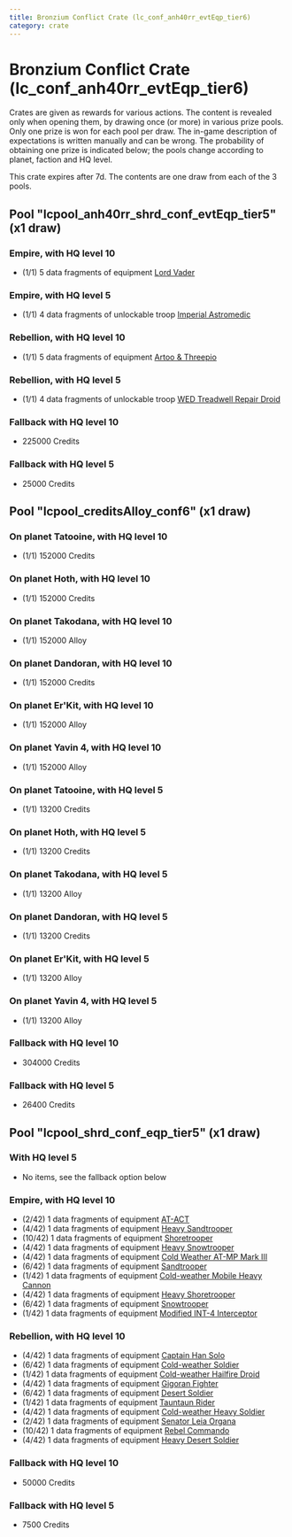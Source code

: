 ```yaml
---
title: Bronzium Conflict Crate (lc_conf_anh40rr_evtEqp_tier6)
category: crate
---
```


# Bronzium Conflict Crate (lc_conf_anh40rr_evtEqp_tier6)

Crates are given as rewards for various actions. The content is revealed only when opening them, by drawing once (or more) in various prize pools. Only one prize is won for each pool per draw. The in-game description of expectations is written manually and can be wrong. The probability of obtaining one prize is indicated below; the pools change according to planet, faction and HQ level.

This crate expires after 7d. The contents are one draw from each of the 3 pools.

## Pool "lcpool_anh40rr_shrd_conf_evtEqp_tier5" (x1 draw)

### Empire, with HQ level 10

  * (1/1) 5 data fragments of equipment [Lord Vader](eqpEmpireLordVader)

### Empire, with HQ level 5

  * (1/1) 4 data fragments of unlockable troop [Imperial Astromedic](R5Medic)

### Rebellion, with HQ level 10

  * (1/1) 5 data fragments of equipment [Artoo & Threepio](eqpRebelArtoo)

### Rebellion, with HQ level 5

  * (1/1) 4 data fragments of unlockable troop [WED Treadwell Repair Droid](Treadwell)

### Fallback with HQ level 10

  * 225000 Credits

### Fallback with HQ level 5

  * 25000 Credits

## Pool "lcpool_creditsAlloy_conf6" (x1 draw)

### On planet Tatooine, with HQ level 10

  * (1/1) 152000 Credits

### On planet Hoth, with HQ level 10

  * (1/1) 152000 Credits

### On planet Takodana, with HQ level 10

  * (1/1) 152000 Alloy

### On planet Dandoran, with HQ level 10

  * (1/1) 152000 Credits

### On planet Er'Kit, with HQ level 10

  * (1/1) 152000 Alloy

### On planet Yavin 4, with HQ level 10

  * (1/1) 152000 Alloy

### On planet Tatooine, with HQ level 5

  * (1/1) 13200 Credits

### On planet Hoth, with HQ level 5

  * (1/1) 13200 Credits

### On planet Takodana, with HQ level 5

  * (1/1) 13200 Alloy

### On planet Dandoran, with HQ level 5

  * (1/1) 13200 Credits

### On planet Er'Kit, with HQ level 5

  * (1/1) 13200 Alloy

### On planet Yavin 4, with HQ level 5

  * (1/1) 13200 Alloy

### Fallback with HQ level 10

  * 304000 Credits

### Fallback with HQ level 5

  * 26400 Credits

## Pool "lcpool_shrd_conf_eqp_tier5" (x1 draw)

### With HQ level 5

  * No items, see the fallback option below

### Empire, with HQ level 10

  * (2/42) 1 data fragments of equipment [AT-ACT](eqpEmpireCargoGreatDane)
  * (4/42) 1 data fragments of equipment [Heavy Sandtrooper](eqpEmpireHeavySandtrooper)
  * (10/42) 1 data fragments of equipment [Shoretrooper](eqpEmpirePentagonTrooper)
  * (4/42) 1 data fragments of equipment [Heavy Snowtrooper](eqpEmpireHeavySnowtrooper)
  * (4/42) 1 data fragments of equipment [Cold Weather AT-MP Mark III](eqpEmpireArcticATMP)
  * (6/42) 1 data fragments of equipment [Sandtrooper](eqpEmpireSandtrooper)
  * (1/42) 1 data fragments of equipment [Cold-weather Mobile Heavy Cannon](eqpEmpireArcticMHC)
  * (4/42) 1 data fragments of equipment [Heavy Shoretrooper](eqpEmpirePentagonHeavyTrooper)
  * (6/42) 1 data fragments of equipment [Snowtrooper](eqpEmpireSnowtrooper)
  * (1/42) 1 data fragments of equipment [Modified INT-4 Interceptor](eqpEmpireArcticINT4)

### Rebellion, with HQ level 10

  * (4/42) 1 data fragments of equipment [Captain Han Solo](eqpRebelCaptainSolo)
  * (6/42) 1 data fragments of equipment [Cold-weather Soldier](eqpRebelEchoBaseSoldier)
  * (1/42) 1 data fragments of equipment [Cold-weather Hailfire Droid](eqpRebelArcticHailfire)
  * (4/42) 1 data fragments of equipment [Gigoran Fighter](eqpRebelShaggyAlien)
  * (6/42) 1 data fragments of equipment [Desert Soldier](eqpRebelSandSoldier)
  * (1/42) 1 data fragments of equipment [Tauntaun Rider](eqpRebelTauntaun)
  * (4/42) 1 data fragments of equipment [Cold-weather Heavy Soldier](eqpRebelEchoBaseHeavySoldier)
  * (2/42) 1 data fragments of equipment [Senator Leia Organa](eqpRebelDiplomat)
  * (10/42) 1 data fragments of equipment [Rebel Commando](eqpRebelPentagonSoldier)
  * (4/42) 1 data fragments of equipment [Heavy Desert Soldier](eqpRebelHeavySandSoldier)

### Fallback with HQ level 10

  * 50000 Credits

### Fallback with HQ level 5

  * 7500 Credits